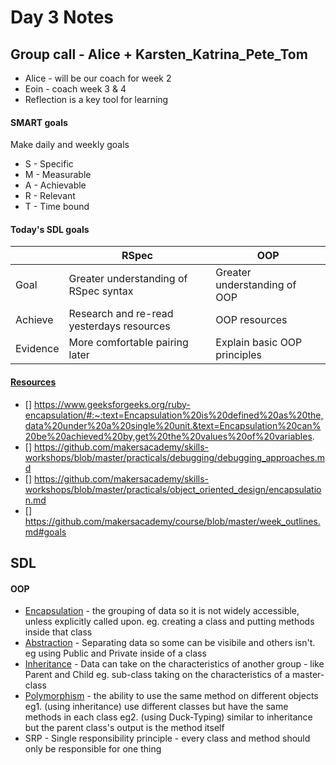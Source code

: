 # Day 3 Notes

## Group call - Alice + Karsten_Katrina_Pete_Tom
* Alice - will be our coach for week 2
* Eoin - coach week 3 & 4
* Reflection is a key tool for learning

#### SMART goals
Make daily and weekly goals
* S - Specific
* M - Measurable
* A - Achievable
* R - Relevant
* T - Time bound

#### Today's SDL goals
| | RSpec | OOP |
| --- | --- | --- |
| Goal | Greater understanding of RSpec syntax | Greater understanding of OOP |
| Achieve | Research and re-read yesterdays resources | OOP resources |
| Evidence | More comfortable pairing later | Explain basic OOP principles |

#### [Resources](https://airtable.com/shrIlMSX4PrGxuSfT/tblokmw6yNUO75ge6)
- [] https://www.geeksforgeeks.org/ruby-encapsulation/#:~:text=Encapsulation%20is%20defined%20as%20the,data%20under%20a%20single%20unit.&text=Encapsulation%20can%20be%20achieved%20by,get%20the%20values%20of%20variables.
- [] https://github.com/makersacademy/skills-workshops/blob/master/practicals/debugging/debugging_approaches.md
- [] https://github.com/makersacademy/skills-workshops/blob/master/practicals/object_oriented_design/encapsulation.md
- [] https://github.com/makersacademy/course/blob/master/week_outlines.md#goals

## SDL
#### OOP
* [Encapsulation](https://www.geeksforgeeks.org/ruby-encapsulation/) - the grouping of data so it is not widely accessible, unless explicitly called upon. eg. creating  a class and putting methods inside that class
* [Abstraction](https://www.geeksforgeeks.org/data-abstraction-in-ruby/) - Separating data so some can be visibile and others isn't. eg using Public and Private inside of a class
* [Inheritance](https://www.geeksforgeeks.org/ruby-inheritance/) - Data can take on the characteristics of another group - like Parent and Child eg. sub-class taking on the characteristics of a master-class
* [Polymorphism](https://www.geeksforgeeks.org/polymorphism-in-ruby/) - the ability to use the same method on different objects eg1. (using inheritance) use different classes but have the same methods in each class eg2. (using Duck-Typing) similar to inheritance but the parent class's output is the method itself
* SRP - Single responsibility principle - every class and method should only be responsible for one thing 
